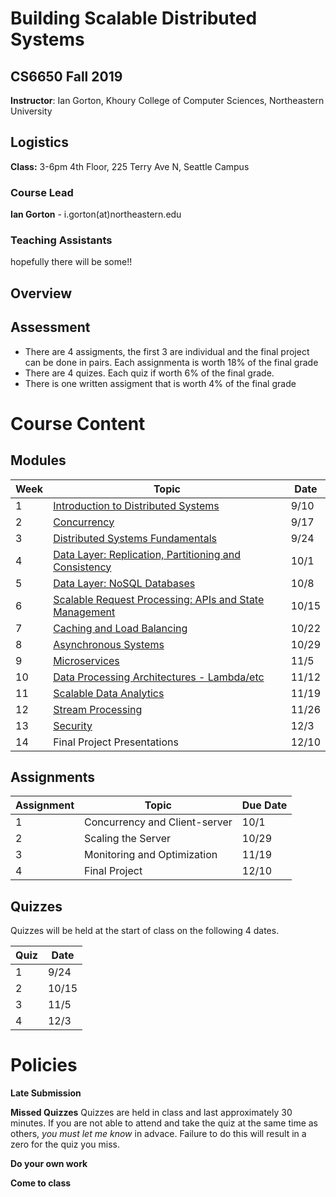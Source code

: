 # Building Scalable Distributed Systems

## CS6650 Fall 2019
**Instructor**: Ian Gorton, Khoury College of Computer Sciences, Northeastern University

## Logistics
**Class:** 3-6pm 4th Floor, 225 Terry Ave N, Seattle Campus

### Course Lead
**Ian Gorton** - i.gorton(at)northeastern.edu

### Teaching Assistants
hopefully there will be some!!


## Overview

## Assessment
* There are 4 assigments, the first 3 are individual and the final project can be done in pairs. Each assignmenta is worth 18% of the final grade
* There are 4 quizes. Each quiz if worth 6% of the final grade.
* There is one written assigment that is worth 4% of the final grade

# Course Content

## Modules

Week | Topic | Date
---- | ----- | ----
1  | [Introduction to Distributed Systems](http://gortonator.github.io/Week-1) | 9/10
2  | [Concurrency](http://gortonator.github.io/Week-2) | 9/17
3  | [Distributed Systems Fundamentals](http://gortonator.github.io/Week-3) | 9/24
4  | [Data Layer: Replication, Partitioning and Consistency](http://gortonator.github.io/Week-4) | 10/1
5  | [Data Layer: NoSQL Databases](http://gortonator.github.io/Week-5) | 10/8
6  | [Scalable Request Processing: APIs and State Management](http://gortonator.github.io/Week-6) | 10/15
7  | [Caching and Load Balancing](http://gortonator.github.io/Week-7) | 10/22
8  | [Asynchronous Systems](http://gortonator.github.io/Week-8) | 10/29
9  | [Microservices](http://gortonator.github.io/Week-9) | 11/5
10 | [Data Processing Architectures - Lambda/etc](http://gortonator.github.io/Week-10) | 11/12
11 | [Scalable Data Analytics](http://gortonator.github.io/Week-11) | 11/19
12 | [Stream Processing](http://gortonator.github.io/Week-12) | 11/26
13 | [Security](http://gortonator.github.io/Week-13) | 12/3
14 | Final Project Presentations | 12/10

## Assignments

Assignment | Topic | Due Date
---------- | ----- | --------
1 | Concurrency and Client-server | 10/1
2 | Scaling the Server | 10/29
3 | Monitoring and Optimization | 11/19
4 | Final Project | 12/10

## Quizzes
Quizzes will be held at the start of class on the following 4 dates.

Quiz | Date
---- | ----
1 | 9/24
2 | 10/15
3 | 11/5
4 | 12/3

# Policies

**Late Submission**

**Missed Quizzes**
Quizzes are held in class and last approximately 30 minutes. If you are not able to attend and take the quiz at the same time as others, _you must let me know_ in advace. Failure to do this will result in a zero for the quiz you miss. 

**Do your own work**

**Come to class**
